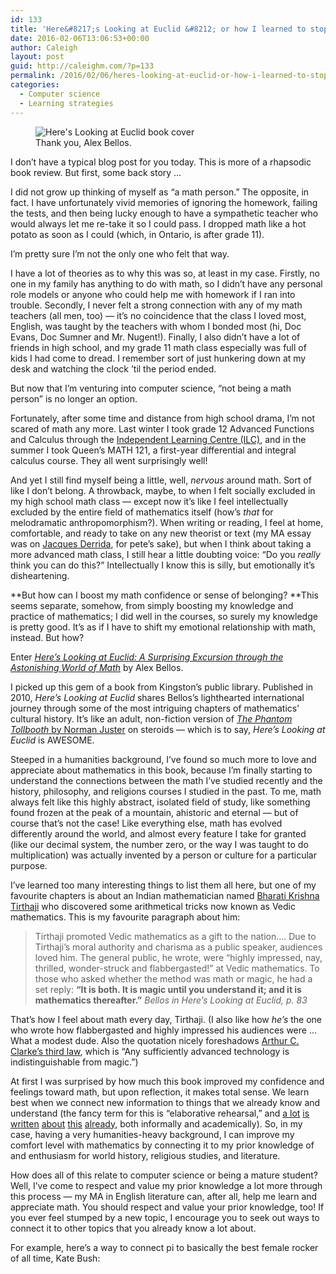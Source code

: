```yaml
---
id: 133
title: 'Here&#8217;s Looking at Euclid &#8212; or how I learned to stop worrying and love math'
date: 2016-02-06T13:06:53+00:00
author: Caleigh
layout: post
guid: http://caleighm.com/?p=133
permalink: /2016/02/06/heres-looking-at-euclid-or-how-i-learned-to-stop-worrying-and-love-math/
categories:
  - Computer science
  - Learning strategies
---
```

<figure id="attachment_134" style="width: 314px" class="wp-caption alignleft"><img class="size-full wp-image-134" src="http://i0.wp.com/caleighm.com/wp-content/uploads/2016/02/7901962.jpg?fit=314%2C475" alt="Here's Looking at Euclid book cover" srcset="http://i0.wp.com/caleighm.com/wp-content/uploads/2016/02/7901962.jpg?w=314 314w, http://i0.wp.com/caleighm.com/wp-content/uploads/2016/02/7901962.jpg?resize=198%2C300 198w" sizes="(max-width: 314px) 100vw, 314px" data-recalc-dims="1" /><figcaption class="wp-caption-text">Thank you, Alex Bellos.</figcaption></figure> 

I don&#8217;t have a typical blog post for you today. This is more of a rhapsodic book review. But first, some back story &#8230;

I did not grow up thinking of myself as &#8220;a math person.&#8221; The opposite, in fact. I have unfortunately vivid memories of ignoring the homework, failing the tests, and then being lucky enough to have a sympathetic teacher who would always let me re-take it so I could pass. I dropped math like a hot potato as soon as I could (which, in Ontario, is after grade 11).

I&#8217;m pretty sure I&#8217;m not the only one who felt that way.

I have a lot of theories as to why this was so, at least in my case. Firstly, no one in my family has anything to do with math, so I didn&#8217;t have any personal role models or anyone who could help me with homework if I ran into trouble. Secondly, I never felt a strong connection with any of my math teachers (all men, too) &#8212; it&#8217;s no coincidence that the class I loved most, English, was taught by the teachers with whom I bonded most (hi, Doc Evans, Doc Sumner and Mr. Nugent!). Finally, I also didn&#8217;t have a lot of friends in high school, and my grade 11 math class especially was full of kids I had come to dread. I remember sort of just hunkering down at my desk and watching the clock &#8217;til the period ended.

But now that I&#8217;m venturing into computer science, &#8220;not being a math person&#8221; is no longer an option.

Fortunately, after some time and distance from high school drama, I&#8217;m not scared of math any more. Last winter I took grade 12 Advanced Functions and Calculus through the [Independent Learning Centre (ILC)](http://www.ilc.org/), and in the summer I took Queen&#8217;s MATH 121, a first-year differential and integral calculus course. They all went surprisingly well!

And yet I still find myself being a little, well, _nervous_ around math. Sort of like I don&#8217;t belong. A throwback, maybe, to when I felt socially excluded in my high school math class &#8212; except now it&#8217;s like I feel intellectually excluded by the entire field of mathematics itself (how&#8217;s _that_ for melodramatic anthropomorphism?). When writing or reading, I feel at home, comfortable, and ready to take on any new theorist or text (my MA essay was on [Jacques Derrida](https://en.wikipedia.org/wiki/Jacques_Derrida), for pete&#8217;s sake), but when I think about taking a more advanced math class, I still hear a little doubting voice: &#8220;Do you _really_ think you can do this?&#8221; Intellectually I know this is silly, but emotionally it&#8217;s disheartening.

**But how can I boost my math confidence or sense of belonging? **This seems separate, somehow, from simply boosting my knowledge and practice of mathematics; I did well in the courses, so surely my knowledge is pretty good. It&#8217;s as if I have to shift my emotional relationship with math, instead. But how?

Enter _[Here&#8217;s Looking at Euclid: A Surprising Excursion through the Astonishing World of Math](http://www.amazon.ca/Heres-Looking-Euclid-Counting-Awe-Inspiring/dp/1416588280)_ by Alex Bellos.

I picked up this gem of a book from Kingston&#8217;s public library. Published in 2010, _Here&#8217;s Looking at Euclid_ shares Bellos&#8217;s lighthearted international journey through some of the most intriguing chapters of mathematics&#8217; cultural history. It&#8217;s like an adult, non-fiction version of [_The Phantom Tollbooth_ by Norman Juster](https://en.wikipedia.org/wiki/The_Phantom_Tollbooth) on steroids &#8212; which is to say, _Here&#8217;s Looking at Euclid_ is AWESOME.

Steeped in a humanities background, I&#8217;ve found so much more to love and appreciate about mathematics in this book, because I&#8217;m finally starting to understand the connections between the math I&#8217;ve studied recently and the history, philosophy, and religions courses I studied in the past. To me, math always felt like this highly abstract, isolated field of study, like something found frozen at the peak of a mountain, ahistoric and eternal &#8212; but of course that&#8217;s not the case! Like everything else, math has evolved differently around the world, and almost every feature I take for granted (like our decimal system, the number zero, or the way I was taught to do multiplication) was actually invented by a person or culture for a particular purpose.

I&#8217;ve learned too many interesting things to list them all here, but one of my favourite chapters is about an Indian mathematician named [Bharati Krishna Tirthaji](https://en.wikipedia.org/wiki/Swami_Bharati_Krishna_Tirtha#Mathematics) who discovered some arithmetical tricks now known as Vedic mathematics. This is my favourite paragraph about him:

> Tirthaji promoted Vedic mathematics as a gift to the nation&#8230;. Due to Tirthaji&#8217;s moral authority and charisma as a public speaker, audiences loved him. The general public, he wrote, were &#8220;highly impressed, nay, thrilled, wonder-struck and flabbergasted!&#8221; at Vedic mathematics. To those who asked whether the method was math or magic, he had a set reply: **&#8220;It is both. It is magic until you understand it; and it is mathematics thereafter.&#8221;** <cite>Bellos in Here&#8217;s Looking at Euclid, p. 83</cite>

That&#8217;s how I feel about math every day, Tirthaji. (I also like how _he&#8217;s_ the one who wrote how flabbergasted and highly impressed his audiences were &#8230; What a modest dude. Also the quotation nicely foreshadows [Arthur C. Clarke&#8217;s third law](https://en.wikipedia.org/wiki/Clarke%27s_three_laws), which is &#8220;Any sufficiently advanced technology is indistinguishable from magic.&#8221;)

At first I was surprised by how much this book improved my confidence and feelings toward math, but upon reflection, it makes total sense. We learn best when we connect new information to things that we already know and understand (the fancy term for this is &#8220;elaborative rehearsal,&#8221; and [a lot](http://www.teachthought.com/uncategorized/why-brain-based-learning-means-always-connecting-old-knowledge-with-new/) [is written](http://www.ascd.org/publications/books/107006/chapters/Memory,_Learning,_and_Test-Taking_Success.aspx) [about](http://www.edutopia.org/neuroscience-brain-based-learning-relevance-improves-engagement) [this](http://www.project2061.org/publications/sfaa/online/chap13.htm) [already](http://socrates.berkeley.edu/~kihlstrm/GSI_2011.htm), both informally and academically). So, in my case, having a very humanities-heavy background, I can improve my comfort level with mathematics by connecting it to my prior knowledge of and enthusiasm for world history, religious studies, and literature.

How does all of this relate to computer science or being a mature student? Well, I&#8217;ve come to respect and value my prior knowledge a lot more through this process &#8212; my MA in English literature can, after all, help me learn and appreciate math. You should respect and value your prior knowledge, too! If you ever feel stumped by a new topic, I encourage you to seek out ways to connect it to other topics that you already know a lot about.

For example, here&#8217;s a way to connect pi to basically the best female rocker of all time, Kate Bush: